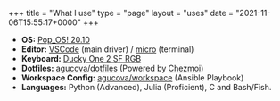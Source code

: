 +++
title = "What I use"
type = "page"
layout = "uses"
date = "2021-11-06T15:55:17+0000"
+++
- **OS:** [Pop_OS! 20.10](https://pop.system76.com/)
- **Editor:** [VSCode](https://code.visualstudio.com/) (main driver) / [micro](https://micro-editor.github.io/) (terminal)
- **Keyboard:** [Ducky One 2 SF RGB](https://www.duckychannel.com.tw/en/Ducky-One2-SF)
- **Dotfiles:** [agucova/dotfiles](https://github.com/agucova/dotfiles) (Powered by [Chezmoi](https://github.com/twpayne/chezmoi))
- **Workspace Config:** [agucova/workspace](https://github.com/agucova/workspace) (Ansible Playbook)
- **Languages:** Python (Advanced), Julia (Proficient), C and Bash/Fish.
